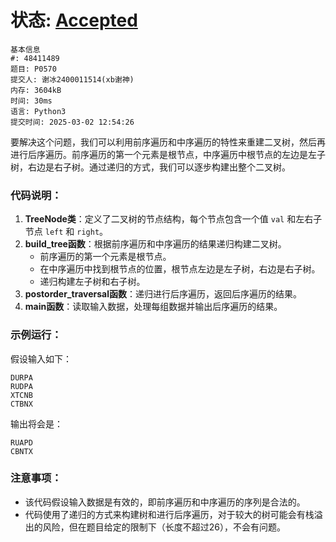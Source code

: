 # 状态: [Accepted](http://dsbpython.openjudge.cn/dspythonbook/solution/48411489/)

```
基本信息
#: 48411489
题目: P0570
提交人: 谢冰2400011514(xb谢神)
内存: 3604kB
时间: 30ms
语言: Python3
提交时间: 2025-03-02 12:54:26
```

要解决这个问题，我们可以利用前序遍历和中序遍历的特性来重建二叉树，然后再进行后序遍历。前序遍历的第一个元素是根节点，中序遍历中根节点的左边是左子树，右边是右子树。通过递归的方式，我们可以逐步构建出整个二叉树。

### 代码说明：
1. **TreeNode类**：定义了二叉树的节点结构，每个节点包含一个值 `val` 和左右子节点 `left` 和 `right`。
2. **build_tree函数**：根据前序遍历和中序遍历的结果递归构建二叉树。
   - 前序遍历的第一个元素是根节点。
   - 在中序遍历中找到根节点的位置，根节点左边是左子树，右边是右子树。
   - 递归构建左子树和右子树。
3. **postorder_traversal函数**：递归进行后序遍历，返回后序遍历的结果。
4. **main函数**：读取输入数据，处理每组数据并输出后序遍历的结果。

### 示例运行：
假设输入如下：
```
DURPA
RUDPA
XTCNB
CTBNX
```

输出将会是：
```
RUAPD
CBNTX
```

### 注意事项：
- 该代码假设输入数据是有效的，即前序遍历和中序遍历的序列是合法的。
- 代码使用了递归的方式来构建树和进行后序遍历，对于较大的树可能会有栈溢出的风险，但在题目给定的限制下（长度不超过26），不会有问题。